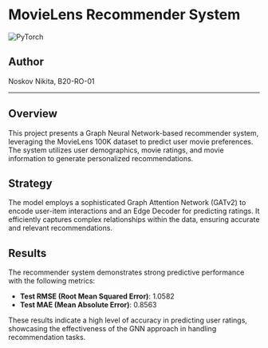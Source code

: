 
# MovieLens Recommender System
![PyTorch](https://img.shields.io/badge/Powered%20by-PyTorch-red.svg)
## Author
Noskov Nikita, B20-RO-01

---

## Overview
This project presents a Graph Neural Network-based recommender system, leveraging the MovieLens 100K dataset to predict user movie preferences. The system utilizes user demographics, movie ratings, and movie information to generate personalized recommendations.

## Strategy
The model employs a sophisticated Graph Attention Network (GATv2) to encode user-item interactions and an Edge Decoder for predicting ratings. It efficiently captures complex relationships within the data, ensuring accurate and relevant recommendations.

## Results
The recommender system demonstrates strong predictive performance with the following metrics:
- **Test RMSE (Root Mean Squared Error)**: 1.0582
- **Test MAE (Mean Absolute Error)**: 0.8563

These results indicate a high level of accuracy in predicting user ratings, showcasing the effectiveness of the GNN approach in handling recommendation tasks.



